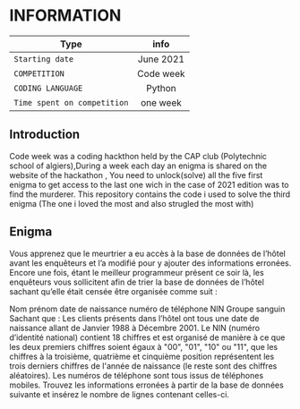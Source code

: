 # INFORMATION
| Type     |      info      | 
|----------|:-------------:|
|`Starting date`| June 2021|
| `COMPETITION` |  Code week | 
| `CODING LANGUAGE` |   Python  | 
| `Time spent on competition` | one week | 
## Introduction
Code week was a coding hackthon held by the CAP club (Polytechnic school of algiers),During a week each day an enigma is shared on the website of the hackathon , You need to unlock(solve) all the five first enigma to get access to the last one wich in the case of 2021 edition was to find the murderer.
This repository contains the code i used to solve the third enigma (The one i loved the most and also strugled the most with)
 ## Enigma
Vous apprenez que le meurtrier a eu accès à la base de données de l’hôtel avant les enquêteurs et l’a modifié pour y ajouter des informations erronées. Encore une fois, étant le meilleur programmeur présent ce soir là, les enquêteurs vous sollicitent afin de trier la base de données de l’hôtel sachant qu’elle était censée être organisée comme suit :

Nom       prénom       date de naissance       numéro de téléphone       NIN       Groupe sanguin
Sachant que :
Les clients présents dans l’hôtel ont tous une date de naissance allant de Janvier 1988 à Décembre 2001.
Le NIN (numéro d’identité national) contient 18 chiffres et est organisé de manière à ce que les deux premiers chiffres soient égaux à "00", "01", "10" ou "11", que les chiffres à la troisième, quatrième et cinquième position représentent les trois derniers chiffres de l'année de naissance (le reste sont des chiffres aléatoires).
Les numéros de téléphone sont tous issus de téléphones mobiles.
Trouvez les informations erronées à partir de la base de données suivante et insérez le nombre de lignes contenant celles-ci.
